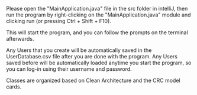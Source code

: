 Please open the "MainApplication.java" file in the src folder in intelliJ, then run the program by right-clicking
on the "MainApplication.java" module and clicking run (or pressing Ctrl + Shift + F10).

This will start the program, and you can follow the prompts on the terminal afterwards.

Any Users that you create will be automatically saved in the UserDatabase.csv file after you are done with the program.
Any Users saved before will be automatically loaded anytime you start the program, so you can log-in using
their username and password.

Classes are organized based on Clean Architecture and the CRC model cards.

